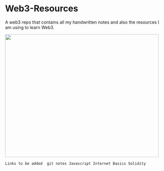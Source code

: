 # Web3-Resources
A web3 repo that contains all my handwritten notes and also the resources I am using to learn Web3.




<img src="https://user-images.githubusercontent.com/114252412/209986666-6e439fae-6b78-4115-94d2-2851cbef7247.jpg" width="500" height="400">

``Links to be added 
git notes
Javascript
Internet Basics
Solidity``

